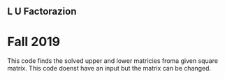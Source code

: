 ## L U Factorazion
# Fall 2019
This code finds the solved upper and lower matricies froma given square matrix.
This code doenst have an input but the matrix can be changed.
